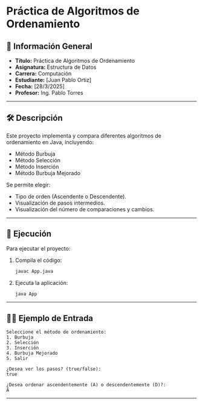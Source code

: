 # Práctica de Algoritmos de Ordenamiento

## 📌 Información General

- **Título:** Práctica de Algoritmos de Ordenamiento
- **Asignatura:** Estructura de Datos
- **Carrera:** Computación
- **Estudiante:** [Juan Pablo Ortiz]
- **Fecha:** [28/3/2025]
- **Profesor:** Ing. Pablo Torres

---

## 🛠️ Descripción

Este proyecto implementa y compara diferentes algoritmos de ordenamiento en Java, incluyendo:

- Método Burbuja
- Método Selección
- Método Inserción
- Método Burbuja Mejorado

Se permite elegir:

- Tipo de orden (Ascendente o Descendente).
- Visualización de pasos intermedios.
- Visualización del número de comparaciones y cambios.

---

## 🚀 Ejecución

Para ejecutar el proyecto:

1. Compila el código:
   ```bash
   javac App.java
   ```
2. Ejecuta la aplicación:
   ```bash
   java App
   ```

---

## 🧑‍💻 Ejemplo de Entrada

```plaintext
Seleccione el método de ordenamiento:
1. Burbuja
2. Selección
3. Inserción
4. Burbuja Mejorado
5. Salir

¿Desea ver los pasos? (true/false):
true

¿Desea ordenar ascendentemente (A) o descendentemente (D)?:
A
```

---

